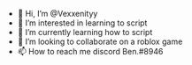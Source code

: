 - 👋 Hi, I’m @Vexxenityy
- 👀 I’m interested in learning to script
- 🌱 I’m currently learning how to script
- 💞️ I’m looking to collaborate on a roblox game
- 📫 How to reach me discord Ben.#8946

<!---
Vexxenityy/Vexxenityy is a ✨ special ✨ repository because its `README.md` (this file) appears on your GitHub profile.
You can click the Preview link to take a look at your changes.
--->

